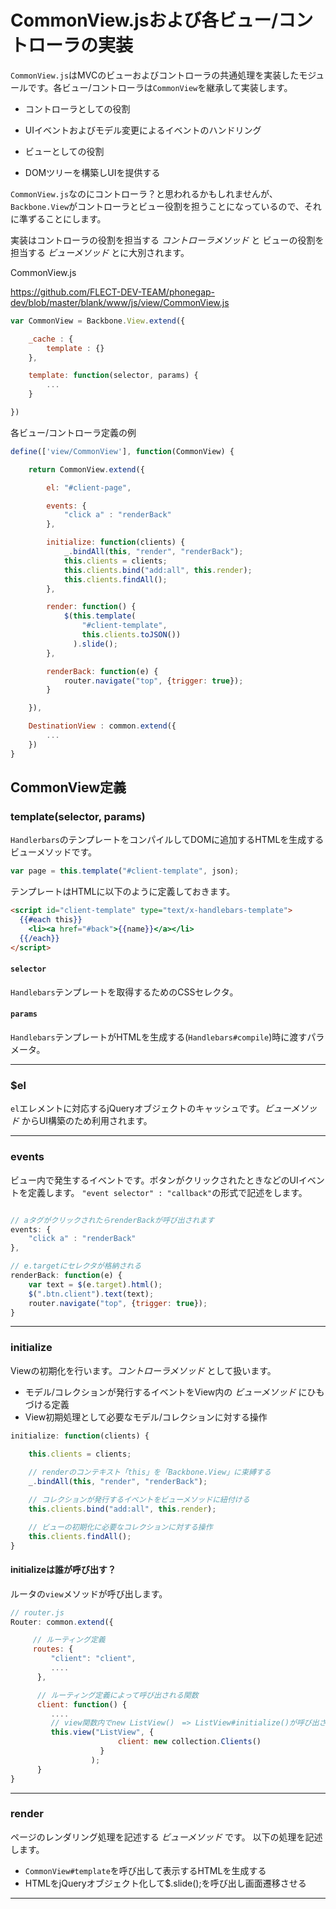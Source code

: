 # CommonView.jsおよび各ビュー/コントローラの実装

`CommonView.js`はMVCのビューおよびコントローラの共通処理を実装したモジュールです。各ビュー/コントローラは`CommonView`を継承して実装します。

* コントローラとしての役割
 * UIイベントおよびモデル変更によるイベントのハンドリング

* ビューとしての役割
 * DOMツリーを構築しUIを提供する

`CommonView.js`なのにコントローラ？と思われるかもしれませんが、`Backbone.View`がコントローラとビュー役割を担うことになっているので、それに準ずることにします。

実装はコントローラの役割を担当する _コントローラメソッド_ と ビューの役割を担当する _ビューメソッド_ とに大別されます。

CommonView.js

https://github.com/FLECT-DEV-TEAM/phonegap-dev/blob/master/blank/www/js/view/CommonView.js

``` javascript
var CommonView = Backbone.View.extend({

	_cache : {
		template : {}
	},

	template: function(selector, params) {
		...
	}

})
```

各ビュー/コントローラ定義の例

```javascript
define(['view/CommonView'], function(CommonView) {

    return CommonView.extend({

        el: "#client-page",

        events: {
            "click a" : "renderBack"
        },

        initialize: function(clients) {
            _.bindAll(this, "render", "renderBack");
            this.clients = clients;
            this.clients.bind("add:all", this.render);
            this.clients.findAll();
        },

        render: function() {
            $(this.template(
                "#client-template",
                this.clients.toJSON())
              ).slide();
        },

        renderBack: function(e) {
            router.navigate("top", {trigger: true});
        }

    }),

    DestinationView : common.extend({
        ...
    })
}
```

## CommonView定義

### template(selector, params)

`Handlerbars`のテンプレートをコンパイルしてDOMに追加するHTMLを生成するビューメソッドです。

```javascript
var page = this.template("#client-template", json);
```

テンプレートはHTMLに以下のように定義しておきます。

```html
<script id="client-template" type="text/x-handlebars-template">
  {{#each this}}
	<li><a href="#back">{{name}}</a></li>
  {{/each}}
</script>
```

#### `selector`

`Handlebars`テンプレートを取得するためのCSSセレクタ。

#### `params`

`Handlebars`テンプレートがHTMLを生成する(`Handlebars#compile`)時に渡すパラメータ。

---------------------------------------------------------

### $el

`el`エレメントに対応するjQueryオブジェクトのキャッシュです。_ビューメソッド_ からUI構築のため利用されます。

---------------------------------------------------------

### events

ビュー内で発生するイベントです。ボタンがクリックされたときなどのUIイベントを定義します。
`"event selector" : "callback"`の形式で記述をします。

```javascript

// aタグがクリックされたらrenderBackが呼び出されます
events: {
	"click a" : "renderBack"
},

// e.targetにセレクタが格納される
renderBack: function(e) {
	var text = $(e.target).html();
	$(".btn.client").text(text);
	router.navigate("top", {trigger: true});
}
```

---------------------------------------------------------

### initialize

Viewの初期化を行います。_コントローラメソッド_ として扱います。

* モデル/コレクションが発行するイベントをView内の _ビューメソッド_ にひもづける定義
* View初期処理として必要なモデル/コレクションに対する操作

```javascript
initialize: function(clients) {
	
    this.clients = clients;

    // renderのコンテキスト「this」を「Backbone.View」に束縛する
    _.bindAll(this, "render", "renderBack");

    // コレクションが発行するイベントをビューメソッドに紐付ける
    this.clients.bind("add:all", this.render);

    // ビューの初期化に必要なコレクションに対する操作
    this.clients.findAll();
}
```

#### initializeは誰が呼び出す？

ルータの`view`メソッドが呼び出します。

```javascript
// router.js
Router: common.extend({

     // ルーティング定義
     routes: {
         "client": "client",
         ....
      },

      // ルーティング定義によって呼び出される関数
      client: function() {
         ....
         // view関数内でnew ListView()　=> ListView#initialize()が呼び出される
         this.view("ListView", {
                        client: new collection.Clients()
                    }
                  );
      }
}
```

---------------------------------------------------------

### render

ページのレンダリング処理を記述する _ビューメソッド_ です。
以下の処理を記述します。

* `CommonView#template`を呼び出して表示するHTMLを生成する
* HTMLをjQueryオブジェクト化して$.slide();を呼び出し画面遷移させる

---------------------------------------------------------

```
